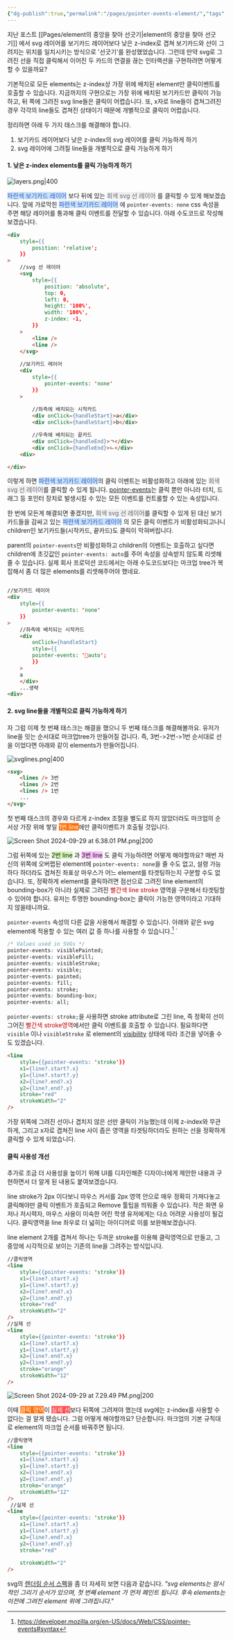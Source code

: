 ```yaml
---
{"dg-publish":true,"permalink":"/pages/pointer-events-element/","tags":["CSS","svg"],"created":"2024-09-29","updated":"2024-09-29T19:43:00"}
---
```


지난 포스트 [[Pages/element의 중앙을 찾아 선긋기\|element의 중앙을 찾아 선긋기]] 에서 svg 레이어를 보기카드 레이어보다 낮은 z-index로 겹쳐 보기카드와 선이 그려지는 위치를 일치시키는 방식으로 '선긋기'를 완성했었습니다. 그런데 만약 svg로 그려진 선을 직접 클릭해서 이어진 두 카드의 연결을 끊는 인터랙션을 구현하려면 어떻게 할 수 있을까요? 

기본적으로 모든 elements는 z-index상 가장 위에 배치된 element만 클릭이벤트를 호출할 수 있습니다. 지금까지의 구현으로는 가장 위에 배치된 보기카드만 클릭이 가능하고, 뒤 쪽에 그려진 svg line들은 클릭이 어렵습니다. 또, x자로 line들이 겹쳐그려진 경우 각각의 line들도 겹쳐진 상태이기 때문에 개별적으로 클릭이 어렵습니다.

정리하면 아래 두 가지 태스크를 해결해야 합니다.
1. 보기카드 레이어보다 낮은 z-index의 svg 레이어를 클릭 가능하게 하기
2. svg 레이어에 그려질 line들을 개별적으로 클릭 가능하게 하기

#### 1. 낮은 z-index elements를 클릭 가능하게 하기

![layers.png|400](/img/user/layers.png)

<span style="background:rgba(5, 117, 197, 0.2)"><font color="#245bdb">파란색 보기카드 레이어</font></span> 보다 뒤에 있는 <span style="background:rgba(140, 140, 140, 0.12)"><font color="#646a73">회색 svg 선 레이어</font></span> 를 클릭할 수 있게 해보겠습니다. 앞에 가로막힌 <span style="background:rgba(5, 117, 197, 0.2)"><font color="#245bdb">파란색 보기카드 레이어</font></span> 에 `pointer-events: none` css 속성을 주면 해당 레이어를 통과해 클릭 이벤트를 전달할 수 있습니다. 아래 수도코드로 작성해보겠습니다.

```html
<div 
	style={{
		position: 'relative';	  
	}}
>
	//svg 선 레이어
	<svg
		style={{
			position: 'absolute',
			top: 0,
			left: 0,
			height: '100%',
			width: '100%',
			z-index: -1,
		}}
	>
		<line />
		<line />
	</svg>
	
	//보기카드 레이어
	<div
		style={{
			pointer-events: 'none'
		}}
	>
		
		//좌측에 배치되는 시작카드
		<div onClick={handleStart}>a</div>
		<div onClick={handleStart}>b</div>

		//우측에 배치되는 끝카드
		<div onClick={handleEnd}>ㄱ</div>
		<div onClick={handleEnd}>ㄴ</div>
	<div>

</div>
```

이렇게 하면 <span style="background:rgba(5, 117, 197, 0.2)"><font color="#245bdb">파란색 보기카드 레이어</font></span>의 클릭 이벤트는 비활성화하고 아래에 있는 <span style="background:rgba(140, 140, 140, 0.12)"><font color="#646a73">회색 svg 선 레이어</font></span>를 클릭할 수 있게 됩니다. [pointer-events](https://developer.mozilla.org/en-US/docs/Web/CSS/pointer-events)는 클릭 뿐만 아니라 터치, 드래그 등 포인터 장치로 발생시킬 수 있는 모든 이벤트를 컨트롤할 수 있는 속성입니다. 

한 번에 모든게 해결되면 좋겠지만, <span style="background:rgba(140, 140, 140, 0.12)"><font color="#646a73">회색 svg 선 레이어</font></span>를 클릭할 수 있게 된 대신 보기카드들을 감싸고 있는 <span style="background:rgba(5, 117, 197, 0.2)"><font color="#245bdb">파란색 보기카드 레이어</font></span> 의 모든 클릭 이벤트가 비활성화되고나니 children인 보기카드들(시작카드, 끝카드)도 클릭이 막혀버립니다.

parent의 `pointer-events`만 비활성화하고 children의 이벤트는 호출하고 싶다면 children에 초깃값인 `pointer-events: auto`를 주어 속성을 상속받지 않도록 리셋해줄 수 있습니다. 실제 회사 프로덕션 코드에서는 아래 수도코드보다는 마크업 tree가 복잡해서 좀 더 많은 elements를 리셋해주어야 했네요. 

```html

//보기카드 레이어
<div
	style={{
		pointer-events: 'none'
	}}
>
	//좌측에 배치되는 시작카드
	<div 
		onClick={handleStart} 		
		style={{
		pointer-events: 'auto';
		}}
	>
	a
	</div>
	...생략
<div>
```
#### 2. svg line들을 개별적으로 클릭 가능하게 하기

자 그럼 이제 첫 번째 태스크는 해결을 했으니 두 번째 태스크를 해결해볼까요. 유저가 line을 잇는 순서대로 마크업tree가 만들어질 겁니다. 즉, 3번->2번->1번 순서대로 선을 이었다면 아래와 같이 elements가 만들어집니다. 

![svglines.png|400](/img/user/svglines.png)

```html
<svg>
	<lines /> 3번
	<lines /> 2번
	<lines /> 1번
	...
</svg>

```
첫 번째 태스크의 경우와 다르게 z-index 조절을 별도로 하지 않았더라도 마크업의 순서상 가장 위에 쌓일 <span style="background-color: #FF7002"><font color="#fff">1번 line</font></span>에만 클릭이벤트가 호출될 것입니다.

![Screen Shot 2024-09-29 at 6.38.01 PM.png|200](/img/user/Screen%20Shot%202024-09-29%20at%206.38.01%20PM.png)

그럼 뒤쪽에 있는 <span style="background:#d3f8b6">2번 line</span> 과 <span style="background:#fdbfff">3번 line</span> 도 클릭 가능하려면 어떻게 해야할까요? 매번 자신의 위쪽에 오버랩된 element에 `pointer-events: none`을 줄 수도 없고, 설령 가능하다 하더라도 겹쳐진 좌표상 마우스가 어느 element를 타겟팅하는지 구분할 수도 없습니다. 또, 정확하게 element를 클릭하려면 점선으로 그려진 line element의 bounding-box가 아니라 실제로 그려진 <font color="#c00000">빨간색 line stroke</font> 영역을 구분해서 타겟팅할 수 있어야 합니다. 유저는 투명한 bounding-box는 클릭이 가능한 영역이라고 기대하지 않을테니까요.

`pointer-events` 속성의 다른 값을 사용해서 해결할 수 있습니다. 아래와 같은 svg element에 적용할 수 있는 여러 값 중 하나를 사용할 수 있습니다.[^pointer-events-syntax]
`
```css
/* Values used in SVGs */
pointer-events: visiblePainted;
pointer-events: visibleFill;
pointer-events: visibleStroke;
pointer-events: visible;
pointer-events: painted;
pointer-events: fill;
pointer-events: stroke;
pointer-events: bounding-box;
pointer-events: all;

````

`pointer-events: stroke;`을 사용하면 stroke attribute로 그린 line, 즉 정확히 선이 그어진 <font color="#c00000">빨간색 stroke영역</font>에서만 클릭 이벤트를 호출할 수 있습니다. 필요하다면 `visible` 이나 `visibleStroke` 로 element의 [visibility](https://developer.mozilla.org/en-US/docs/Web/CSS/visibility)
 상태에 따라 조건을 넣어줄 수도 있겠습니다.
```html
<line
	style={{pointer-events: 'stroke'}}
	x1={line?.start?.x}
	y1={line?.start?.y}
	x2={line?.end?.x}
	y2={line?.end?.y}
	stroke="red"
	strokeWidth="2"
/>
```

가장 위쪽에 그려진 선이나 겹치지 않은 선만 클릭이 가능했는데 이제 z-index와 무관하게, 그리고 x자로 겹쳐진 line 사이 좁은 영역을 타겟팅하더라도 원하는 선을 정확하게 클릭할 수 있게 되었습니다. 


#### 클릭 사용성 개선
추가로 조금 더 사용성을 높이기 위해 UI를 디자인해준 디자이너에게 제안한 내용과 구현하면서 더 알게 된 내용도 붙여보겠습니다.

line stroke가 2px 이다보니 마우스 커서를 2px 영역 안으로 매우 정확히 가져다놓고 클릭해야만 클릭 이벤트가 호출되고 Remove 툴팁을 띄워줄 수 있습니다. 작은 화면 유저나 저시력자, 마우스 사용이 미숙한 어린 학생 유저에게는 다소 어려운 사용성이 될겁니다. 클릭영역을 line 좌우로 더 넓히는 아이디어로 이를 보완해보겠습니다. 

line element 2개를 겹쳐서 하나는 두꺼운 stroke를 이용해 클릭영역으로 만들고, 그 중앙에 시각적으로 보이는 기존의 line을 그려주는 방식입니다. 

```html
//클릭영역
<line
	style={{pointer-events: 'stroke'}}
	x1={line?.start?.x}
	y1={line?.start?.y}
	x2={line?.end?.x}
	y2={line?.end?.y}
	stroke="red"
	strokeWidth="2"
/>
//실제 선
<line
	style={{pointer-events: 'stroke'}}
	x1={line?.start?.x}
	y1={line?.start?.y}
	x2={line?.end?.x}
	y2={line?.end?.y}
	stroke="orange"
	strokeWidth="12"
/>

```
![Screen Shot 2024-09-29 at 7.29.49 PM.png|200](/img/user/Screen%20Shot%202024-09-29%20at%207.29.49%20PM.png)

이때 <span style="background-color: #FF7002"><font color="#fff">클릭 영역</font></span>이 <span style="background:#ff4d4f"><font color="#fff">실제 선</font></span>보다 뒤쪽에 그려져야 했는데 svg에는 z-index를 사용할 수 없다는 걸 알게 됐습니다. 그럼 어떻게 해야할까요? 단순합니다. 마크업의 기본 규칙대로 element의 마크업 순서를 바꿔주면 됩니다.

```html
//클릭영역
<line
	style={{pointer-events: 'stroke'}}
	x1={line?.start?.x}
	y1={line?.start?.y}
	x2={line?.end?.x}
	y2={line?.end?.y}
	stroke="orange"
	strokeWidth="12"
/>
 //실제 선
<line
	style={{pointer-events: 'stroke'}}
	x1={line?.start?.x}
	y1={line?.start?.y}
	x2={line?.end?.x}
	y2={line?.end?.y}
	stroke="red"
	
	strokeWidth="2"
/>

```

svg의 [렌더링 순서 스펙](https://www.w3.org/TR/SVG11/render.html#RenderingOrder)을 좀 더 자세히 보면 다음과 같습니다.
*"svg elements는 암시적인 그리기 순서가 있으며, 첫 번째 element 가 먼저 페인트 됩니다. 후속 elements는 이전에 그려진 element 위에 그려집니다."*




[^pointer-events-syntax]:https://developer.mozilla.org/en-US/docs/Web/CSS/pointer-events#syntax